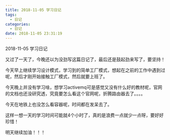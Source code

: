 ```yaml
---
title: 2018-11-05 学习日记
tags:
  - 日记
categories:
  - 日记
date: 2018-11-05 23:31:19
---
```


2018-11-05 学习日记

<!-- more -->

又过了一天了，今晚还以为没劲写这篇日记了，最后还是鼓起劲来写了，要坚持！

今天早上继续学习设计模式，学习到的简单工厂模式，想起在之前的工作中遇到过呢，然后才刚开始接触工厂模式，然后就要上班了。

今天晚上并没有学习啥，想学习activemq可是感觉又没有什么好的教材呢，官网的文档也还没研究透，究竟要怎么看这个官网呢，折腾路由器去了。。。。

今天在地铁上也没怎么看容器呢，时间都在发呆去了。

这样一想一天的学习时间可能就4个小时了，真的是浪费一点就少一点呀，要好好珍惜！

明天继续加油！！！

